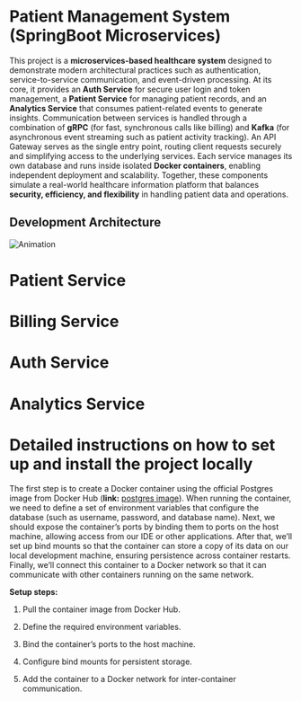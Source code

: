 # Patient Management System (SpringBoot Microservices)

This project is a **microservices-based healthcare system** designed to demonstrate modern architectural practices such as authentication, service-to-service communication, and event-driven processing. At its core, it provides an **Auth Service** for secure user login and token management, a **Patient Service** for managing patient records, and an **Analytics Service** that consumes patient-related events to generate insights. Communication between services is handled through a combination of **gRPC** (for fast, synchronous calls like billing) and **Kafka** (for asynchronous event streaming such as patient activity tracking). An API Gateway serves as the single entry point, routing client requests securely and simplifying access to the underlying services. Each service manages its own database and runs inside isolated **Docker containers**, enabling independent deployment and scalability. Together, these components simulate a real-world healthcare information platform that balances **security, efficiency, and flexibility** in handling patient data and operations.

## Development Architecture

![Animation](https://github.com/user-attachments/assets/c06d8ecd-fcbf-45f3-be78-7cf016b36d66)

# Patient Service
# Billing Service
# Auth Service
# Analytics Service
# Detailed instructions on how to set up and install the project locally

The first step is to create a Docker container using the official Postgres image from Docker Hub (**link:** [postgres image](https://hub.docker.com/_/postgres)). When running the container, we need to define a set of environment variables that configure the database (such as username, password, and database name). Next, we should expose the container’s ports by binding them to ports on the host machine, allowing access from our IDE or other applications. After that, we’ll set up bind mounts so that the container can store a copy of its data on our local development machine, ensuring persistence across container restarts. Finally, we’ll connect this container to a Docker network so that it can communicate with other containers running on the same network.

**Setup steps:**

1. Pull the container image from Docker Hub.

2. Define the required environment variables.

3. Bind the container’s ports to the host machine.

4. Configure bind mounts for persistent storage.

5. Add the container to a Docker network for inter-container communication.
